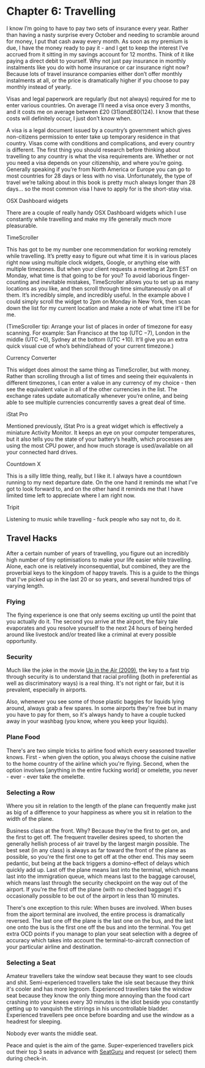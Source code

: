 # Chapter 6: Travelling

I know I’m going to have to pay two sets of insurance every year. Rather than having a nasty surprise every October and needing to scramble around for money, I put that cash away every month. As soon as my premium is due, I have the money ready to pay it - and I get to keep the interest I’ve accrued from it sitting in my savings account for 12 months. Think of it like paying a direct debit to yourself. Why not just pay insurance in monthly instalments like you do with home insurance or car insurance right now? Because lots of travel insurance companies either don’t offer monthly instalments at all, or the price is dramatically higher if you choose to pay monthly instead of yearly. 

Visas and legal paperwork are regularly (but not always) required for me to enter various countries. On average I’ll need a visa once every 3 months, and it costs me on average between £20 ($31) and £80 ($124). I know that these costs will definitely occur, I just don’t know when.

A visa is a legal document issued by a country’s government which gives non-citizens permission to enter take up temporary residence in that country. Visas come with conditions and complications, and every country is different. The first thing you should research before thinking about travelling to any country is what the visa requirements are. Whether or not you need a visa depends on your citizenship, and where you’re going.  Generally speaking if you’re from North America or Europe you can go to most countries for 28 days or less with no visa. Unfortunately, the type of travel we’re talking about in this book is pretty much always longer than 28 days… so the most common visa I have to apply for is the short-stay visa. 

OSX Dashboard widgets

There are a couple of really handy OSX Dashboard widgets which I use constantly while travelling and make my life generally much more pleasurable.

TimeScroller

This has got to be my number one recommendation for working remotely while travelling. It’s pretty easy to figure out what time it is in various places right now using multiple clock widgets, Google, or anything else with multiple timezones. But when your client requests a meeting at 2pm EST on Monday, what time is that going to be for you? To avoid laborious finger-counting and inevitable mistakes, TimeScroller allows you to set up as many locations as you like, and then scroll through time simultaneously on all of them. It’s incredibly simple, and incredibly useful. In the example above I could simply scroll the widget to 2pm on Monday in New York, then scan down the list for my current location and make a note of what time it’ll be for me.

(TimeScroller tip: Arrange your list of places in order of timezone for easy scanning. For example: San Francisco at the top (UTC −7), London in the middle (UTC +0), Sydney at the bottom (UTC +10). It’ll give you an extra quick visual cue of who’s behind/ahead of your current timezone.)

Currency Converter

This widget does almost the same thing as TimeScroller, but with money. Rather than scrolling through a list of times and seeing their equivalents in different timezones, I can enter a value in any currency of my choice - then see the equivalent value in all of the other currencies in the list. The exchange rates update automatically whenever you’re online, and being able to see multiple currencies concurrently saves a great deal of time.

iStat Pro

Mentioned previously, iStat Pro is a great widget which is effectively a miniature Activity Monitor. It keeps an eye on your computer temperatures, but it also tells you the state of your battery’s health, which processes are using the most CPU power, and how much storage is used/available on all your connected hard drives.

Countdown X

This is a silly little thing, really, but I like it. I always have a countdown running to my next departure date. On the one hand it reminds me what I’ve got to look forward to, and on the other hand it reminds me that I have limited time left to appreciate where I am right now.

Tripit

Listening to music while travelling - fuck people who say not to, do it.

## Travel Hacks

After a certain number of years of travelling, you figure out an incredibly high number of tiny optimisations to make your life easier while travelling. Alone, each one is relatively inconsequential, but combined, they are the proverbial keys to the kingdom of happy travels. This is a guide to the things that I've picked up in the last 20 or so years, and several hundred trips of varying length.

### Flying

The flying experience is one that only seems exciting up until the point that you actually do it. The second you arrive at the airport, the fairy tale evaporates and you resolve yourself to the next 24 hours of being herded around like livestock and/or treated like a criminal at every possible opportunity.

### Security

Much like the joke in the movie [Up in the Air (2009)](http://www.imdb.com/title/tt1193138/), the key to a fast trip through security is to understand that racial profiling (both in preferential as well as discriminatory ways) is a real thing. It's not right or fair, but it is prevalent, especially in airports. 

Also, whenever you see some of those plastic baggies for liquids lying around, always grab a few spares. In some airports they're free but in many you have to pay for them, so it's always handy to have a couple tucked away in your washbag (you know, where you keep your liquids).

### Plane Food

There's are two simple tricks to airline food which every seasoned traveller knows. First - when given the option, you always choose the cuisine native to the home country of the airline which you're flying. Second, when the option involves [anything in the entire fucking world] or omelette, you never - ever - ever take the omelette.

### Selecting a Row

Where you sit in relation to the length of the plane can frequently make just as big of a difference to your happiness as where you sit in relation to the width of the plane.

Business class at the front. Why? Because they're the first to get on, and the first to get off. The frequent traveller desires speed, to shorten the generally hellish process of air travel by the largest margin possible. The best seat (in any class) is always as far toward the front of the plane as possible, so you're the first one to get off at the other end. This may seem pedantic, but being at the back triggers a domino-effect of delays which quickly add up. Last off the plane means last into the terminal, which means last into the immigration queue, which means last to the baggage carousel, which means last through the security checkpoint on the way out of the airport. If you're the first off the plane (with no checked baggage) it's occasionally possible to be out of the airport in less than 10 minutes.

There's one exception to this rule: When buses are involved. When buses from the aiport terminal are involved, the entire process is dramatically reversed. The last one off the plane is the last one on the bus, and the last one onto the bus is the first one off the bus and into the terminal. You get extra OCD points if you manage to plan your seat selection with a degree of accuracy which takes into account the terminal-to-aircraft connection of your particular airline and destination.

### Selecting a Seat

Amateur travellers take the window seat because they want to see clouds and shit. Semi-experienced travellers take the isle seat because they think it's cooler and has more legroom. Experienced travellers take the window seat because they know the only thing more annoying than the food cart crashing into your knees every 30 minutes is the idiot beside you constantly getting up to vanquish the stirrings in his uncontrollable bladder. Experienced travellers pee once before boarding and use the window as a headrest for sleeping.

Nobody ever wants the middle seat.

Peace and quiet is the aim of the game. Super-experienced travellers pick out their top 3 seats in advance with [SeatGuru](http://www.seatguru.com/) and request (or select) them during check-in.


























